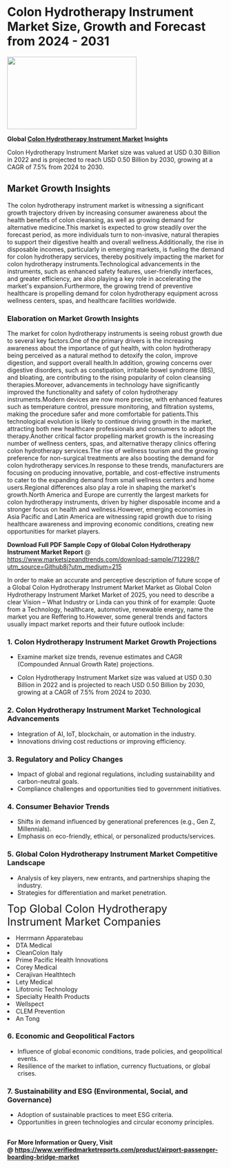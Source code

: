 <H1>Colon Hydrotherapy Instrument Market Size, Growth and Forecast from 2024 - 2031</H1><img class="aligncenter size-medium wp-image-584254" src="https://thirdeyenews.in/wp-content/uploads/2024/09/Global-Market-Research-300x168.jpeg" alt="" width="300" height="168" /><p><strong>Global&nbsp;<a href="https://www.marketsizeandtrends.com/download-sample/712298/?utm_source=Github8j?utm_medium=215">Colon Hydrotherapy Instrument Market</a> Insights</strong></p><p>Colon Hydrotherapy Instrument Market size was valued at USD 0.30 Billion in 2022 and is projected to reach USD 0.50 Billion by 2030, growing at a CAGR of 7.5% from 2024 to 2030.</p><p><h2>Market Growth Insights</h2> The colon hydrotherapy instrument market is witnessing a significant growth trajectory driven by increasing consumer awareness about the health benefits of colon cleansing, as well as growing demand for alternative medicine.This market is expected to grow steadily over the forecast period, as more individuals turn to non-invasive, natural therapies to support their digestive health and overall wellness.Additionally, the rise in disposable incomes, particularly in emerging markets, is fueling the demand for colon hydrotherapy services, thereby positively impacting the market for colon hydrotherapy instruments.Technological advancements in the instruments, such as enhanced safety features, user-friendly interfaces, and greater efficiency, are also playing a key role in accelerating the market's expansion.Furthermore, the growing trend of preventive healthcare is propelling demand for colon hydrotherapy equipment across wellness centers, spas, and healthcare facilities worldwide. <h3>Elaboration on Market Growth Insights</h3> The market for colon hydrotherapy instruments is seeing robust growth due to several key factors.One of the primary drivers is the increasing awareness about the importance of gut health, with colon hydrotherapy being perceived as a natural method to detoxify the colon, improve digestion, and support overall health.In addition, growing concerns over digestive disorders, such as constipation, irritable bowel syndrome (IBS), and bloating, are contributing to the rising popularity of colon cleansing therapies.Moreover, advancements in technology have significantly improved the functionality and safety of colon hydrotherapy instruments.Modern devices are now more precise, with enhanced features such as temperature control, pressure monitoring, and filtration systems, making the procedure safer and more comfortable for patients.This technological evolution is likely to continue driving growth in the market, attracting both new healthcare professionals and consumers to adopt the therapy.Another critical factor propelling market growth is the increasing number of wellness centers, spas, and alternative therapy clinics offering colon hydrotherapy services.The rise of wellness tourism and the growing preference for non-surgical treatments are also boosting the demand for colon hydrotherapy services.In response to these trends, manufacturers are focusing on producing innovative, portable, and cost-effective instruments to cater to the expanding demand from small wellness centers and home users.Regional differences also play a role in shaping the market's growth.North America and Europe are currently the largest markets for colon hydrotherapy instruments, driven by higher disposable income and a stronger focus on health and wellness.However, emerging economies in Asia Pacific and Latin America are witnessing rapid growth due to rising healthcare awareness and improving economic conditions, creating new opportunities for market players.</p><p><span class=""><strong>Download Full PDF Sample Copy of Global Colon Hydrotherapy Instrument Market Report</strong> @ <a href="https://www.marketsizeandtrends.com/download-sample/712298/?utm_source=Github8j?utm_medium=215" target="_blank">https://www.marketsizeandtrends.com/download-sample/712298/?utm_source=Github8j?utm_medium=215</a></span></p><p>In order to make an accurate and perceptive description of future scope of a Global&nbsp;Colon Hydrotherapy Instrument Market Market as Global&nbsp;Colon Hydrotherapy Instrument Market Market of 2025, you need to describe a clear Vision &ndash; What Industry or Linda can you think of for example: Quote from a Technology, healthcare, automotive, renewable energy, name the market you are Reffering to.However, some general trends and factors usually impact market reports and their future outlook include:</p><h3>1.&nbsp;<strong>Colon Hydrotherapy Instrument Market Growth Projections</strong></h3><ul><li>Examine market size trends, revenue estimates and CAGR (Compounded Annual Growth Rate) projections.</li><li><p>Colon Hydrotherapy Instrument Market size was valued at USD 0.30 Billion in 2022 and is projected to reach USD 0.50 Billion by 2030, growing at a CAGR of 7.5% from 2024 to 2030.</p></li></ul><h3>2.&nbsp;<strong>Colon Hydrotherapy Instrument Market Technological Advancements</strong></h3><ul><li>Integration of AI, IoT, blockchain, or automation in the industry.</li><li>Innovations driving cost reductions or improving efficiency.</li></ul><h3>3.&nbsp;<strong>Regulatory and Policy Changes</strong></h3><ul><li>Impact of global and regional regulations, including sustainability and carbon-neutral goals.</li><li>Compliance challenges and opportunities tied to government initiatives.</li></ul><h3>4.&nbsp;<strong>Consumer Behavior Trends</strong></h3><ul><li>Shifts in demand influenced by generational preferences (e.g., Gen Z, Millennials).</li><li>Emphasis on eco-friendly, ethical, or personalized products/services.</li></ul><h3>5.&nbsp;<strong>Global Colon Hydrotherapy Instrument Market Competitive Landscape</strong></h3><ul><li>Analysis of key players, new entrants, and partnerships shaping the industry.</li><li>Strategies for differentiation and market penetration.</li></ul><p data-pm-slice="1 1 []"><span style="color: inherit; font-family: inherit; font-size: 25px;">Top Global Colon Hydrotherapy Instrument Market Companies</span></p><div class="" data-test-id=""><p><li>Herrmann Apparatebau</li><li> DTA Medical</li><li> CleanColon Italy</li><li> Prime Pacific Health Innovations</li><li> Corey Medical</li><li> Cerajivan Healthtech</li><li> Lety Medical</li><li> Lifotronic Technology</li><li> Specialty Health Products</li><li> Wellspect</li><li> CLEM Prevention</li><li> An Tong</li></p></div><h3>6.&nbsp;<strong>Economic and Geopolitical Factors</strong></h3><ul><li>Influence of global economic conditions, trade policies, and geopolitical events.</li><li>Resilience of the market to inflation, currency fluctuations, or global crises.</li></ul><h3>7.&nbsp;<strong>Sustainability and ESG (Environmental, Social, and Governance)</strong></h3><ul><li>Adoption of sustainable practices to meet ESG criteria.</li><li>Opportunities in green technologies and circular economy principles.</li></ul><h2><strong style="font-size: 14px;">For More Information or Query, Visit @&nbsp;</strong><a style="background-color: #ffffff; font-size: 14px;" href="https://www.marketsizeandtrends.com/report/colon-hydrotherapy-instrument-market/" target="_blank">https://www.verifiedmarketreports.com/product/airport-passenger-boarding-bridge-market</a></h2>